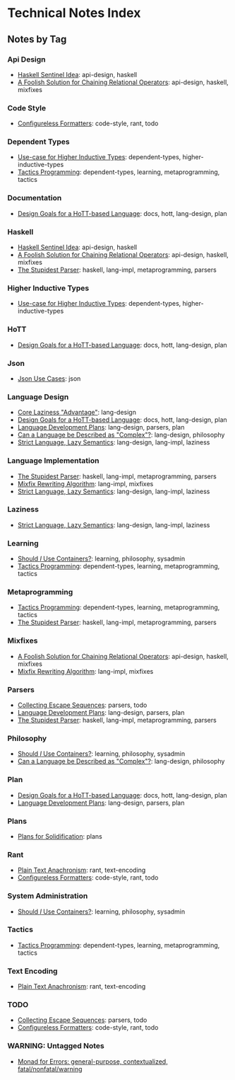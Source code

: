 # Technical Notes Index

## Notes by Tag

### Api Design

  * [Haskell Sentinel Idea](./notes/2022-01-26-003-sentinel-api.md): api-design, haskell
  * [A Foolish Solution for Chaining Relational Operators](./notes/2022-01-16-001-foolish-relationship-chains.md): api-design, haskell, mixfixes

### Code Style

  * [Configureless Formatters](./notes/2022-01-21-000-autoformatter-config.md): code-style, rant, todo

### Dependent Types

  * [Use-case for Higher Inductive Types](./notes/2022-01-26-004-use-case-for-hits.md): dependent-types, higher-inductive-types
  * [Tactics Programming](./notes/2022-01-16-002-tactics-are-metaprogramming.md): dependent-types, learning, metaprogramming, tactics

### Documentation

  * [Design Goals for a HoTT-based Language](./notes/2022-01-15-001-hottlang.md): docs, hott, lang-design, plan

### Haskell

  * [Haskell Sentinel Idea](./notes/2022-01-26-003-sentinel-api.md): api-design, haskell
  * [A Foolish Solution for Chaining Relational Operators](./notes/2022-01-16-001-foolish-relationship-chains.md): api-design, haskell, mixfixes
  * [The Stupidest Parser](./notes/2022-01-21-001-the-stupidest-tokenizer.md): haskell, lang-impl, metaprogramming, parsers

### Higher Inductive Types

  * [Use-case for Higher Inductive Types](./notes/2022-01-26-004-use-case-for-hits.md): dependent-types, higher-inductive-types

### HoTT

  * [Design Goals for a HoTT-based Language](./notes/2022-01-15-001-hottlang.md): docs, hott, lang-design, plan

### Json

  * [Json Use Cases](./notes/2022-01-17-001-json-use-case.md): json

### Language Design

  * [Core Laziness "Advantage"](./notes/2022-01-26-000-core-laziness-advantage.md): lang-design
  * [Design Goals for a HoTT-based Language](./notes/2022-01-15-001-hottlang.md): docs, hott, lang-design, plan
  * [Language Development Plans](./notes/2022-01-15-000-plans.md): lang-design, parsers, plan
  * [Can a Language be Described as "Complex"?](./notes/2022-01-16-000-hs-complexity.md): lang-design, philosophy
  * [Strict Language, Lazy Semantics](./notes/2022-01-17-000-strict-lang-lazy-semantics.md): lang-design, lang-impl, laziness

### Language Implementation

  * [The Stupidest Parser](./notes/2022-01-21-001-the-stupidest-tokenizer.md): haskell, lang-impl, metaprogramming, parsers
  * [Mixfix Rewriting Algorithm](./notes/2022-01-15-002-mixfix.md): lang-impl, mixfixes
  * [Strict Language, Lazy Semantics](./notes/2022-01-17-000-strict-lang-lazy-semantics.md): lang-design, lang-impl, laziness

### Laziness

  * [Strict Language, Lazy Semantics](./notes/2022-01-17-000-strict-lang-lazy-semantics.md): lang-design, lang-impl, laziness

### Learning

  * [Should _I_ Use Containers?](./notes/2022-01-26-002-should-i-use-containers.md): learning, philosophy, sysadmin
  * [Tactics Programming](./notes/2022-01-16-002-tactics-are-metaprogramming.md): dependent-types, learning, metaprogramming, tactics

### Metaprogramming

  * [Tactics Programming](./notes/2022-01-16-002-tactics-are-metaprogramming.md): dependent-types, learning, metaprogramming, tactics
  * [The Stupidest Parser](./notes/2022-01-21-001-the-stupidest-tokenizer.md): haskell, lang-impl, metaprogramming, parsers

### Mixfixes

  * [A Foolish Solution for Chaining Relational Operators](./notes/2022-01-16-001-foolish-relationship-chains.md): api-design, haskell, mixfixes
  * [Mixfix Rewriting Algorithm](./notes/2022-01-15-002-mixfix.md): lang-impl, mixfixes

### Parsers

  * [Collecting Escape Sequences](./notes/2022-01-16-004-escape-sequences.md): parsers, todo
  * [Language Development Plans](./notes/2022-01-15-000-plans.md): lang-design, parsers, plan
  * [The Stupidest Parser](./notes/2022-01-21-001-the-stupidest-tokenizer.md): haskell, lang-impl, metaprogramming, parsers

### Philosophy

  * [Should _I_ Use Containers?](./notes/2022-01-26-002-should-i-use-containers.md): learning, philosophy, sysadmin
  * [Can a Language be Described as "Complex"?](./notes/2022-01-16-000-hs-complexity.md): lang-design, philosophy

### Plan

  * [Design Goals for a HoTT-based Language](./notes/2022-01-15-001-hottlang.md): docs, hott, lang-design, plan
  * [Language Development Plans](./notes/2022-01-15-000-plans.md): lang-design, parsers, plan

### Plans

  * [Plans for Solidification](./notes/2022-01-19-001-plans.md): plans

### Rant

  * [Plain Text Anachronism](./notes/2022-01-16-003-plain-text-anachronism.md): rant, text-encoding
  * [Configureless Formatters](./notes/2022-01-21-000-autoformatter-config.md): code-style, rant, todo

### System Administration

  * [Should _I_ Use Containers?](./notes/2022-01-26-002-should-i-use-containers.md): learning, philosophy, sysadmin

### Tactics

  * [Tactics Programming](./notes/2022-01-16-002-tactics-are-metaprogramming.md): dependent-types, learning, metaprogramming, tactics

### Text Encoding

  * [Plain Text Anachronism](./notes/2022-01-16-003-plain-text-anachronism.md): rant, text-encoding

### TODO

  * [Collecting Escape Sequences](./notes/2022-01-16-004-escape-sequences.md): parsers, todo
  * [Configureless Formatters](./notes/2022-01-21-000-autoformatter-config.md): code-style, rant, todo

### WARNING: Untagged Notes

  * [Monad for Errors: general-purpose, contextualized, fatal/nonfatal/warning](./notes/2022-01-26-001-monad-for-errors.md)


